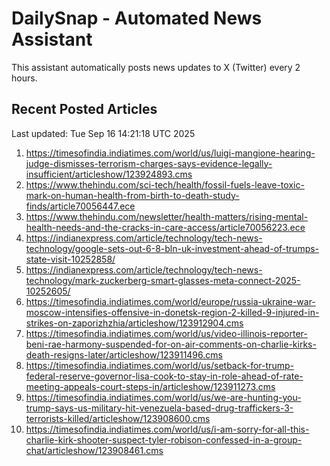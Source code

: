 # DailySnap - Automated News Assistant

This assistant automatically posts news updates to X (Twitter) every 2 hours.

## Recent Posted Articles

Last updated: Tue Sep 16 14:21:18 UTC 2025

1. https://timesofindia.indiatimes.com/world/us/luigi-mangione-hearing-judge-dismisses-terrorism-charges-says-evidence-legally-insufficient/articleshow/123924893.cms
2. https://www.thehindu.com/sci-tech/health/fossil-fuels-leave-toxic-mark-on-human-health-from-birth-to-death-study-finds/article70056447.ece
3. https://www.thehindu.com/newsletter/health-matters/rising-mental-health-needs-and-the-cracks-in-care-access/article70056223.ece
4. https://indianexpress.com/article/technology/tech-news-technology/google-sets-out-6-8-bln-uk-investment-ahead-of-trumps-state-visit-10252858/
5. https://indianexpress.com/article/technology/tech-news-technology/mark-zuckerberg-smart-glasses-meta-connect-2025-10252605/
6. https://timesofindia.indiatimes.com/world/europe/russia-ukraine-war-moscow-intensifies-offensive-in-donetsk-region-2-killed-9-injured-in-strikes-on-zaporizhzhia/articleshow/123912904.cms
7. https://timesofindia.indiatimes.com/world/us/video-illinois-reporter-beni-rae-harmony-suspended-for-on-air-comments-on-charlie-kirks-death-resigns-later/articleshow/123911496.cms
8. https://timesofindia.indiatimes.com/world/us/setback-for-trump-federal-reserve-governor-lisa-cook-to-stay-in-role-ahead-of-rate-meeting-appeals-court-steps-in/articleshow/123911273.cms
9. https://timesofindia.indiatimes.com/world/us/we-are-hunting-you-trump-says-us-military-hit-venezuela-based-drug-traffickers-3-terrorists-killed/articleshow/123908600.cms
10. https://timesofindia.indiatimes.com/world/us/i-am-sorry-for-all-this-charlie-kirk-shooter-suspect-tyler-robison-confessed-in-a-group-chat/articleshow/123908461.cms
